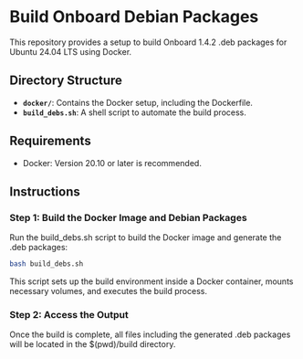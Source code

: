 # Build Onboard Debian Packages

This repository provides a setup to build Onboard 1.4.2 .deb packages for Ubuntu 24.04 LTS using Docker.


## Directory Structure
- **`docker/`**: Contains the Docker setup, including the Dockerfile.
- **`build_debs.sh`**: A shell script to automate the build process.

## Requirements
- Docker: Version 20.10 or later is recommended.

## Instructions

### Step 1: Build the Docker Image and Debian Packages
Run the build_debs.sh script to build the Docker image and generate the .deb packages:
```bash
bash build_debs.sh
```
This script sets up the build environment inside a Docker container, mounts necessary volumes, and executes the build process.

### Step 2: Access the Output
Once the build is complete, all files including the generated .deb packages will be located in the $(pwd)/build directory.

